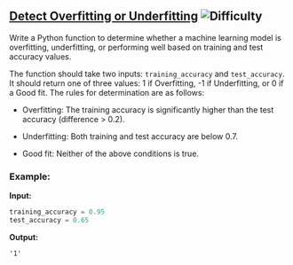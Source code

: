 ## [Detect Overfitting or Underfitting](https://www.deep-ml.com/problems/86) ![Difficulty](https://img.shields.io/badge/-Easy-brightgreen)

Write a Python function to determine whether a machine learning model is overfitting, underfitting, or performing well based on training and test accuracy values.

The function should take two inputs: `training_accuracy` and `test_accuracy`. It should return one of three values: 1 if Overfitting, -1 if Underfitting, or 0 if a Good fit. The rules for determination are as follows:

- Overfitting: The training accuracy is significantly higher than the test accuracy (difference > 0.2).

- Underfitting: Both training and test accuracy are below 0.7.

- Good fit: Neither of the above conditions is true.

### Example:

**Input:**

```python
training_accuracy = 0.95
test_accuracy = 0.65
```


**Output:**

```'1'```

